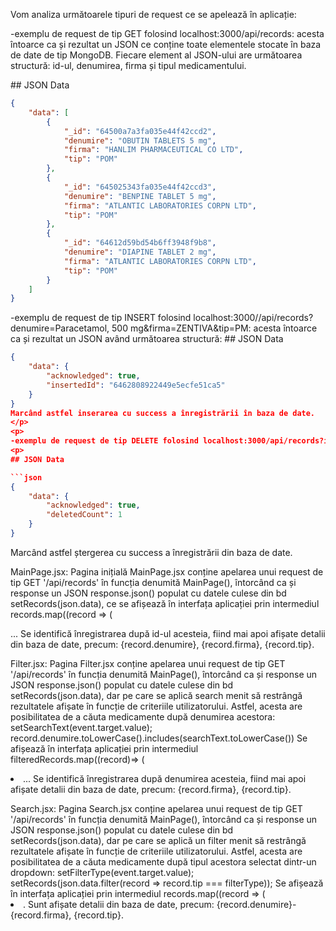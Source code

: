 <p>Vom analiza următoarele tipuri de request ce se apelează în aplicație:
</p>
<p>
-exemplu de request de tip GET folosind localhost:3000/api/records: acesta întoarce ca și rezultat un JSON ce conține toate elementele stocate în baza de date de tip MongoDB. Fiecare element al JSON-ului are următoarea structură: id-ul, denumirea, firma și tipul medicamentului.</p>
<p>
## JSON Data

```json  
{
    "data": [
        {
            "_id": "64500a7a3fa035e44f42ccd2",
            "denumire": "OBUTIN TABLETS 5 mg",
            "firma": "HANLIM PHARMACEUTICAL CO LTD",
            "tip": "POM"
        },
        {
            "_id": "645025343fa035e44f42ccd3",
            "denumire": "BENPINE TABLET 5 mg",
            "firma": "ATLANTIC LABORATORIES CORPN LTD",
            "tip": "POM"
        },
        {
            "_id": "64612d59bd54b6ff3948f9b8",
            "denumire": "DIAPINE TABLET 2 mg",
            "firma": "ATLANTIC LABORATORIES CORPN LTD",
            "tip": "POM"
        }
    ]
}
```
</p>
<p>
-exemplu de request de tip INSERT folosind localhost:3000//api/records?denumire=Paracetamol, 500 mg&firma=ZENTIVA&tip=PM: acesta întoarce ca și rezultat un JSON având următoarea structură:
## JSON Data

```json  
{
    "data": {
        "acknowledged": true,
        "insertedId": "6462808922449e5ecfe51ca5"
    }
}
Marcând astfel inserarea cu success a înregistrării în baza de date.
</p>
<p>
-exemplu de request de tip DELETE folosind localhost:3000/api/records?id=644ffd612dfc088521ac4b61: acesta întoarce ca și rezultat un JSON de următoarea structură:
<p>
## JSON Data

```json  
{
    "data": {
        "acknowledged": true,
        "deletedCount": 1
    }
}
```
</p>
Marcând astfel ștergerea cu success a înregistrării din baza de date.
</p>
<p>
MainPage.jsx:
Pagina inițială MainPage.jsx conține apelarea unui request de tip GET '/api/records' în funcția denumită MainPage(), întorcând ca și response un JSON response.json() populat cu datele culese din bd setRecords(json.data), ce se afișează în interfața aplicației prin intermediul records.map((record => (<div key={record.id}>... Se identifică înregistrarea după id-ul acesteia, fiind mai apoi afișate detalii din baza de date, precum: {record.denumire}, {record.firma}, {record.tip}.
</p>
<p>
Filter.jsx:
Pagina Filter.jsx conține apelarea unui request de tip GET '/api/records'  în funcția denumită MainPage(), întorcând ca și response un JSON response.json() populat cu datele culese din bd setRecords(json.data), dar pe care se aplică search menit să restrângă rezultatele afișate în funcție de criteriile utilizatorului. Astfel, acesta are posibilitatea de a căuta medicamente după denumirea acestora: setSearchText(event.target.value);
record.denumire.toLowerCase().includes(searchText.toLowerCase())
Se afișează în interfața aplicației prin intermediul filteredRecords.map((record)=> (<li key={record.id}>... Se identifică înregistrarea după denumirea acesteia, fiind mai apoi afișate detalii din baza de date, precum: {record.firma}, {record.tip}.
</p>
Search.jsx:
Pagina Search.jsx conține apelarea unui request de tip GET '/api/records' în funcția denumită MainPage(), întorcând ca și response un JSON response.json() populat cu datele culese din bd setRecords(json.data), dar pe care se aplică un filter menit să restrângă rezultatele afișate în funcție de criteriile utilizatorului. Astfel, acesta are posibilitatea de a căuta medicamente după tipul acestora selectat dintr-un dropdown: setFilterType(event.target.value);
setRecords(json.data.filter(record => record.tip === filterType));
Se afișează în interfața aplicației prin intermediul records.map((record => (<li key={record.id}>. Sunt afișate detalii din baza de date, precum: {record.denumire}-{record.firma}, {record.tip}.
